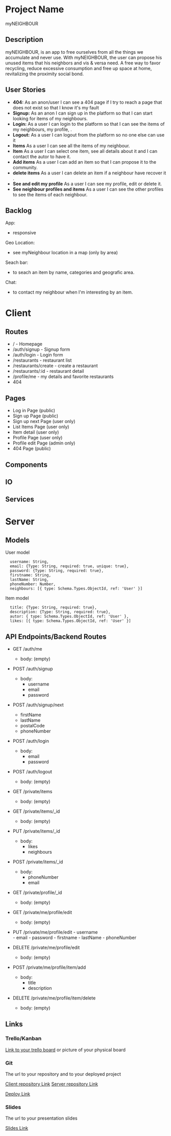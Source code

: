 # Project Name
myNEIGHBOUR

## Description
myNEIGHBOUR, is an app to free ourselves from all the things we accumulate and never use.
With myNEIGHBOUR, the user can propose his unused items that his neighbors and vis & versa need. A free way to favor recycling, reduce excessive consumption and free up space at home, revitalizing the proximity social bond.

## User Stories

-  **404:** As an anon/user I can see a 404 page if I try to reach a page that does not exist so that I know it's my fault
-  **Signup:** As an anon I can sign up in the platform so that I can start looking for items of my neighbours.
-  **Login:** As a user I can login to the platform so that I can see the items of my neighbours, my profile, .
-  **Logout:** As a user I can logout from the platform so no one else can use it
-  **Items** As a user I can see all the items of my neighbour.
-  **Item** As a user I can select one item, see all details about it and I can contact the autor to have it.
-  **Add items** As a user I can add an item so that I can propose it to the community.
-  **delete items** As a user I can delete an item if a neighbour have recover it .
-  **See and edit my profile** As a user I can see my profile, edit or delete it.
-  **See neighbour profiles and items** As a user I can see the other profiles to see the items of each neighbour.


## Backlog

App:
- responsive

Geo Location:
- see myNeighbour location in a map (only by area)

Seach bar:
- to seach an item by name, categories and geografic area.

Chat:
- to contact my neighbour when I'm interesting by an item.
  
# Client

## Routes

- / - Homepage
- /auth/signup - Signup form
- /auth/login - Login form
- /restaurants - restaurant list
- /restaurants/create - create a restaurant
- /restaurants/:id - restaurant detail
- /profile/me - my details and favorite restaurants
- 404

## Pages

- Log in Page (public)
- Sign up Page (public)
- Sign up next Page (user only)
- List Items Page (user only)
- Item detail (user only)
- Profile Page (user only)
- Profile edit Page (admin only)
- 404 Page (public)

## Components



## IO


## Services

# Server

## Models

User model

```
  username: String,
  email: {Type: String, required: true, unique: true},
  password: {Type: String, required: true},
  firstname: String,
  lastName: String,
  phoneNumber: Number,
  neighbours: [{ type: Schema.Types.ObjectId, ref: 'User' }]
```

Item model

```
  title: {Type: String, required: true},
  description: {Type: String, required: true},
  autor: { type: Schema.Types.ObjectId, ref: 'User' },
  likes: [{ type: Schema.Types.ObjectId, ref: 'User' }]
```

## API Endpoints/Backend Routes

- GET /auth/me
  - body: (empty)
- POST /auth/signup
  - body:
    - username
    - email
    - password
- POST /auth/signup/next
    - firstName
    - lastName
    - postalCode
    - phoneNumber
- POST /auth/login
  - body:
    - email
    - password
- POST /auth/logout
   - body: (empty)

- GET /private/items
  - body: (empty)
- GET /private/items/_id
  - body: (empty)
- PUT /private/items/_id
  - body:
      - likes
      - neighbours
- POST /private/items/_id
  - body:
      - phoneNumber
      - email

- GET /private/profile/_id
  - body: (empty)

- GET /private/me/profile/edit
  - body: (empty)
- PUT /private/me/profile/edit
      - username  
      - email
      - password
      - firstname
      - lastName
      - phoneNumber
- DELETE /private/me/profile/edit
  - body: (empty)

- POST /private/me/profile/item/add
  - body:
    - title
    - description
- DELETE /private/me/profile/item/delete
  - body: (empty)


 
## Links

### Trello/Kanban

[Link to your trello board](https://trello.com/b/gSGSWYib/myneighbour) or picture of your physical board

### Git

The url to your repository and to your deployed project

[Client repository Link](http://github.com)
[Server repository Link](http://github.com)

[Deploy Link](http://heroku.com)

### Slides

The url to your presentation slides

[Slides Link](http://slides.com)



